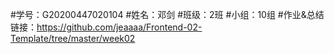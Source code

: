 #学号：G20200447020104
#姓名：邓剑
#班级：2班
#小组：10组
#作业&总结链接：https://github.com/jeaaaa/Frontend-02-Template/tree/master/week02